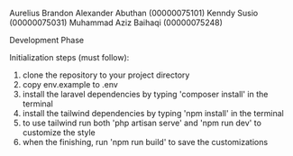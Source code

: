 Aurelius Brandon Alexander Abuthan (00000075101) 
Kenndy Susio (00000075031)
Muhammad Aziz Baihaqi (00000075248)

Development Phase

Initialization steps (must follow):

1. clone the repository to your project directory
2. copy env.example to .env
3. install the laravel dependencies by typing 'composer install' in the terminal
4. install the tailwind dependencies by typing 'npm install' in the terminal
5. to use tailwind run both 'php artisan serve' and 'npm run dev' to customize the style
6. when the finishing, run 'npm run build' to save the customizations
